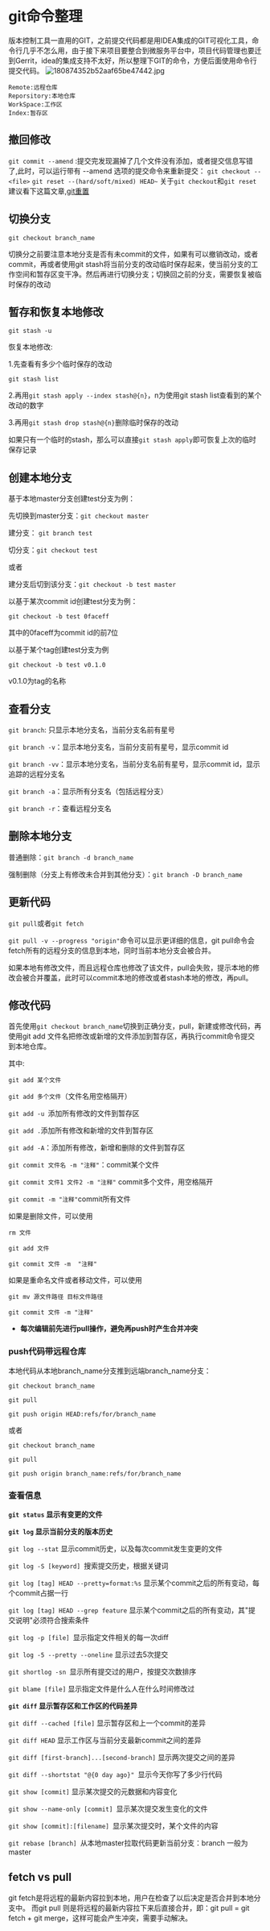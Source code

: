 # git命令整理


版本控制工具一直用的GIT，之前提交代码都是用IDEA集成的GIT可视化工具，命令行几乎不怎么用，由于接下来项目要整合到微服务平台中，项目代码管理也要迁到Gerrit，idea的集成支持不太好，所以整理下GIT的命令，方便后面使用命令行提交代码。
![180874352b52aaf65be47442.jpg](http://io.storyxc.com/18087435-2b52aaf65be47442.jpg)

```
Remote:远程仓库
Reporsitory:本地仓库
WorkSpace:工作区
Index:暂存区
```

## 撤回修改
`git commit --amend` :提交完发现漏掉了几个文件没有添加，或者提交信息写错了,此时，可以运行带有 --amend 选项的提交命令来重新提交：
`git checkout -- <file>` 
`git reset --(hard/soft/mixed) HEAD~`
关于`git checkout`和`git reset`建议看下这篇文章,[git重置](https://git-scm.com/book/zh/v2/Git-%E5%B7%A5%E5%85%B7-%E9%87%8D%E7%BD%AE%E6%8F%AD%E5%AF%86#_git_reset)



## 切换分支

`git checkout branch_name`

切换分之前要注意本地分支是否有未commit的文件，如果有可以撤销改动，或者commit，再或者使用git stash将当前分支的改动临时保存起来，使当前分支的工作空间和暂存区变干净。然后再进行切换分支；切换回之前的分支，需要恢复被临时保存的改动

## 暂存和恢复本地修改

`git stash -u`

恢复本地修改:

1.先查看有多少个临时保存的改动

`git stash list`

2.再用`git stash apply --index stash@{n}`，n为使用git stash list查看到的某个改动的数字

3.再用`git stash drop stash@{n}`删除临时保存的改动

如果只有一个临时的stash，那么可以直接`git stash apply`即可恢复上次的临时保存记录

## 创建本地分支

基于本地master分支创建test分支为例：

先切换到master分支：`git checkout master`

建分支： `git branch test`

切分支：`git checkout test`

或者

建分支后切到该分支：`git checkout -b test master`



以基于某次commit id创建test分支为例：

`git checkout -b test 0faceff`

其中的0faceff为commit id的前7位



以基于某个tag创建test分支为例

`git checkout -b test v0.1.0`

v0.1.0为tag的名称

## 查看分支

`git branch`: 只显示本地分支名，当前分支名前有星号

`git branch -v`：显示本地分支名，当前分支前有星号，显示commit id

`git branch -vv`：显示本地分支名，当前分支名前有星号，显示commit id，显示追踪的远程分支名

`git branch -a`：显示所有分支名（包括远程分支）

`git branch -r`：查看远程分支名

## 删除本地分支

普通删除：`git branch -d branch_name`

强制删除（分支上有修改未合并到其他分支）：`git branch -D branch_name`


## 更新代码

`git pull`或者`git fetch`

`git pull -v --progress "origin"`命令可以显示更详细的信息，git pull命令会fetch所有的远程分支的信息到本地，同时当前本地分支会被合并。

如果本地有修改文件，而且远程仓库也修改了该文件，pull会失败，提示本地的修改会被合并覆盖，此时可以commit本地的修改或者stash本地的修改，再pull。

## 修改代码

首先使用`git checkout branch_name`切换到正确分支，pull，新建或修改代码，再使用git add 文件名把修改或新增的文件添加到暂存区，再执行commit命令提交到本地仓库。

其中:

`git add 某个文件`

`git add 多个文件`（文件名用空格隔开）

`git add -u `添加所有修改的文件到暂存区

`git add .`添加所有修改和新增的文件到暂存区

`git add -A`：添加所有修改，新增和删除的文件到暂存区

`git commit 文件名 -m "注释"`：commit某个文件

`git commit 文件1 文件2 -m "注释"` commit多个文件，用空格隔开

`git commit -m "注释"`commit所有文件

如果是删除文件，可以使用

`rm 文件`

`git add 文件`

`git commit 文件 -m  "注释"`

如果是重命名文件或者移动文件，可以使用

`git mv 源文件路径 目标文件路径`

`git commit 文件 -m "注释"`

- **每次编辑前先进行pull操作，避免再push时产生合并冲突**

### push代码带远程仓库

本地代码从本地branch_name分支推到远端branch_name分支：

`git checkout branch_name`

`git pull`

`git push origin HEAD:refs/for/branch_name`

或者

`git checkout branch_name`

`git pull`

`git push origin branch_name:refs/for/branch_name`



### 查看信息

**`git status` 显示有变更的文件**

**`git log` 显示当前分支的版本历史**

`git log --stat` 显示commit历史，以及每次commit发生变更的文件

`git log -S [keyword] `搜索提交历史，根据关键词

`git log [tag] HEAD --pretty=format:%s` 显示某个commit之后的所有变动，每个commit占据一行

`git log [tag] HEAD --grep feature` 显示某个commit之后的所有变动，其"提交说明"必须符合搜索条件

`git log -p [file] `显示指定文件相关的每一次diff

`git log -5 --pretty --oneline` 显示过去5次提交

`git shortlog -sn `显示所有提交过的用户，按提交次数排序

`git blame [file]` 显示指定文件是什么人在什么时间修改过

**`git diff` 显示暂存区和工作区的代码差异**

`git diff --cached [file]` 显示暂存区和上一个commit的差异

`git diff HEAD` 显示工作区与当前分支最新commit之间的差异

`git diff [first-branch]...[second-branch]` 显示两次提交之间的差异

`git diff --shortstat "@{0 day ago}" `显示今天你写了多少行代码

`git show [commit]` 显示某次提交的元数据和内容变化

`git show --name-only [commit] `显示某次提交发生变化的文件

`git show [commit]:[filename] `显示某次提交时，某个文件的内容

`git rebase [branch] `从本地master拉取代码更新当前分支：branch 一般为master

## fetch vs pull

git fetch是将远程的最新内容拉到本地，用户在检查了以后决定是否合并到本地分支中。
 而git pull 则是将远程的最新内容拉下来后直接合并，即：git pull = git fetch + git merge，这样可能会产生冲突，需要手动解决。


